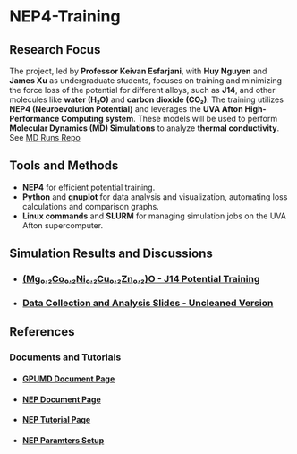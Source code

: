 # NEP4-Training

## Research Focus
The project, led by **Professor Keivan Esfarjani**, with **Huy Nguyen** and **James Xu** as undergraduate students, focuses on training and minimizing the force loss of the potential for different alloys, such as **J14**, and other molecules like **water (H₂O)** and **carbon dioxide (CO₂)**. The training utilizes **NEP4 (Neuroevolution Potential)** and leverages the **UVA Afton High-Performance Computing system**. These models will be used to perform **Molecular Dynamics (MD) Simulations** to analyze **thermal conductivity**. See [MD Runs Repo](https://github.com/huy310304/GPUMD-UVA)

## Tools and Methods
- **NEP4** for efficient potential training.
- **Python** and **gnuplot** for data analysis and visualization, automating loss calculations and comparison graphs.
- **Linux commands** and **SLURM** for managing simulation jobs on the UVA Afton supercomputer.

## Simulation Results and Discussions
- ### [(Mg₀.₂Co₀.₂Ni₀.₂Cu₀.₂Zn₀.₂)O - J14 Potential Training](./J14%20Training/)
- ### [Data Collection and Analysis Slides - Uncleaned Version](https://docs.google.com/presentation/d/10DrtvVlCVp-fOJsJ0iUEp8dQuRf81u3eJv4iC9ZdnDM/edit#slide=id.g308caa9e3aa_0_28)

## References
### Documents and Tutorials
- #### [GPUMD Document Page](https://gpumd.org/index.html)
- #### [NEP Document Page](https://gpumd.org/potentials/nep)
- #### [NEP Tutorial Page](https://gpumd.org/tutorials/nep_potential_tutorial.html#)
- #### [NEP Paramters Setup](https://gpumd.org/nep/input_files/nep_in.html#index-0)